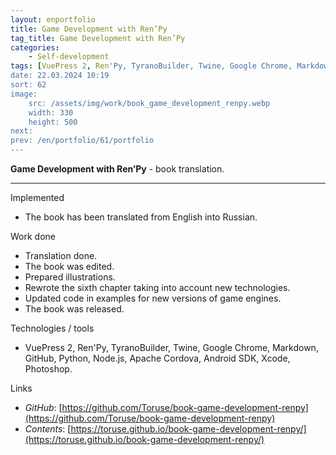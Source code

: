 ```yaml
---
layout: enportfolio
title: Game Development with Ren’Py
tag_title: Game Development with Ren’Py
categories:
    - Self-development
tags: [VuePress 2, Ren'Py, TyranoBuilder, Twine, Google Chrome, Markdown, GitHub, Python, Node.js, Apache Cordova, Android SDK, Xcode, Photoshop]
date: 22.03.2024 10:19
sort: 62
image: 
    src: /assets/img/work/book_game_development_renpy.webp 
    width: 330
    height: 500
next: 
prev: /en/portfolio/61/portfolio
---
```


**Game Development with Ren’Py** - book translation.

---

Implemented

* The book has been translated from English into Russian.

Work done

* Translation done.
* The book was edited.
* Prepared illustrations.
* Rewrote the sixth chapter taking into account new technologies.
* Updated code in examples for new versions of game engines.
* The book was released.

Technologies / tools

* VuePress 2, Ren'Py, TyranoBuilder, Twine, Google Chrome, Markdown, GitHub, Python, Node.js, Apache Cordova, 
Android SDK, Xcode, Photoshop.

Links

* _GitHub_: [https://github.com/Toruse/book-game-development-renpy](https://github.com/Toruse/book-game-development-renpy)
* _Contents_: [https://toruse.github.io/book-game-development-renpy/](https://toruse.github.io/book-game-development-renpy/)


